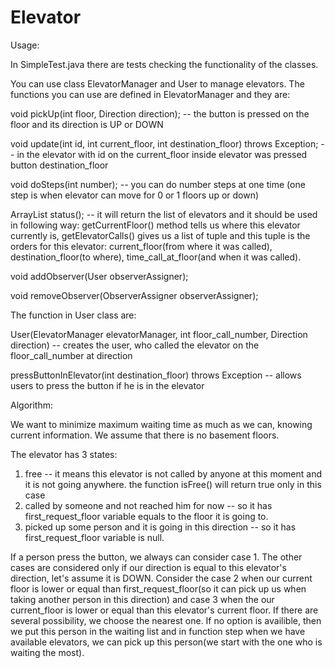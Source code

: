 # Elevator

Usage:

In SimpleTest.java there are tests checking the functionality of the classes.

You can use class ElevatorManager and User to manage elevators. The functions you can use are defined in ElevatorManager and they are:

void pickUp(int floor, Direction direction); -- the button is pressed on the floor and its direction is UP or DOWN

void update(int id, int current_floor, int destination_floor) throws Exception; -- in the elevator with id on the current_floor inside elevator was pressed button destination_floor

void doSteps(int number); -- you can do number steps at one time (one step is when elevator can move for 0 or 1 floors up or down)

ArrayList<Elevator> status(); -- it will return the list of elevators and it should be used in following way: getCurrentFloor() method tells us where this elevator currently is, getElevatorCalls() gives us a list of tuple and this tuple is the orders for this elevator: current_floor(from where it was called), destination_floor(to where), time_call_at_floor(and when it was called).

void addObserver(User observerAssigner);

void removeObserver(ObserverAssigner observerAssigner);

The function in User class are:

User(ElevatorManager elevatorManager, int floor_call_number, Direction direction) -- creates the user, who called the elevator on the floor_call_number at direction

pressButtonInElevator(int destination_floor) throws Exception -- allows users to press the button if he is in the elevator

Algorithm:

We want to minimize maximum waiting time as much as we can, knowing current information. We assume that there is no basement floors.

The elevator has 3 states: 

1. free -- it means this elevator is not called by anyone at this moment and it is not going anywhere. the function isFree() will return true only in this case
2. called by someone and not reached him for now -- so it has first_request_floor variable equals to the floor it is going to.
3. picked up some person and it is going in this direction -- so it has first_request_floor variable is null.

If a person press the button, we always can consider case 1. The other cases are considered only if our direction is equal to this elevator's direction, let's assume it is DOWN. Consider the case 2 when our current floor is lower or equal than first_request_floor(so it can pick up us when taking another person in this direction) and case 3 when the our current_floor is lower or equal than this elevator's current floor. If there are several possibility, we choose the nearest one. If no option is availible, then we put this person in the waiting list and in function step when we have available elevators, we can pick up this person(we start with the one who is waiting the most).
